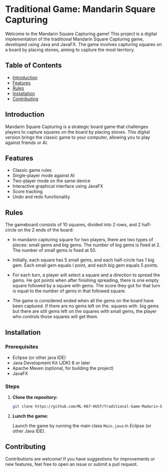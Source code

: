 # Traditional Game: Mandarin Square Capturing

Welcome to the Mandarin Square Capturing game! This project is a digital implementation of the traditional Mandarin Square Capturing game, developed using Java and JavaFX. The game involves capturing squares on a board by placing stones, aiming to capture the most territory.

## Table of Contents

- [Introduction](#introduction)
- [Features](#features)
- [Rules](#rules)
- [Installation](#installation)
- [Contributing](#contributing)
  
## Introduction

Mandarin Square Capturing is a strategic board game that challenges players to capture squares on the board by placing stones. This digital version brings the classic game to your computer, allowing you to play against friends or AI.

## Features

- Classic game rules
- Single-player mode against AI
- Two-player mode on the same device
- Interactive graphical interface using JavaFX
- Score tracking
- Undo and redo functionality

## Rules
<p>
The gameboard consists of 10 squares, divided into 2 rows, and 2 half-circle on the 2 ends of the board:

- In mandarin capturing square for two players, there are two types of pieces: small gems and big gems. The number of big gems is fixed at 2. The number of small gems is fixed at 50.
		
- Initially, each square has 5 small gems, and each half-circle has 1 big gem. Each small gem equals I point, and each big gem equals 5 points.
		
- For each turn, a player will select a square and a direction to spread the gems. He got points when after finishing spreading, there is one empty square followed by a square with gems. The score they got for that turn is equal to the number of gems in that followed square.
		
- The game is considered ended when all the gems on the board have been captured. If there are no gems left on the. squares with. big gems but there are still gems left on the squares with small gems, the player who controls those squares will get them.
</p>

## Installation

### Prerequisites

- Eclipse (or other java IDE)
- Java Development Kit (JDK) 8 or later
- Apache Maven (optional, for building the project)
- JavaFX

### Steps

1. **Clone the repository:**
   ```bash
   git clone https://github.com/ML-K67-HUST/Traditional-Game-Madarin-Square-Capturing.git

2. **Lunch the game:**

   Launch the game by running the main class `Main.java` in *Eclipse* (or other Java IDE).
   
## Contributing

Contributions are welcome! If you have suggestions for improvements or new features, feel free to open an issue or submit a pull request.
